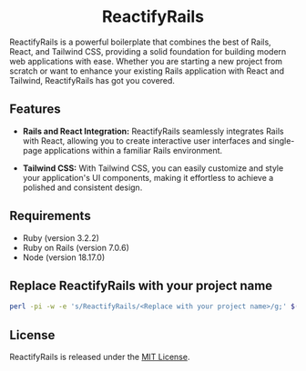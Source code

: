 <h1 align="center">ReactifyRails</h1>

ReactifyRails is a powerful boilerplate that combines the best of Rails, React, and Tailwind CSS, providing a solid
foundation for building modern web applications with ease. Whether you are starting a new project from scratch or want
to enhance your existing Rails application with React and Tailwind, ReactifyRails has got you covered.


## Features

- **Rails and React Integration:** ReactifyRails seamlessly integrates Rails with React, allowing you to create
interactive user interfaces and single-page applications within a familiar Rails environment.

- **Tailwind CSS:** With Tailwind CSS, you can easily customize and style your application's UI components, making it
effortless to achieve a polished and consistent design.

## Requirements

- Ruby (version 3.2.2)
- Ruby on Rails (version 7.0.6)
- Node (version 18.17.0)


## Replace ReactifyRails with your project name

```bash
perl -pi -w -e 's/ReactifyRails/<Replace with your project name>/g;' $(git ls-files)
```

## License

ReactifyRails is released under the [MIT License](https://opensource.org/licenses/MIT).

